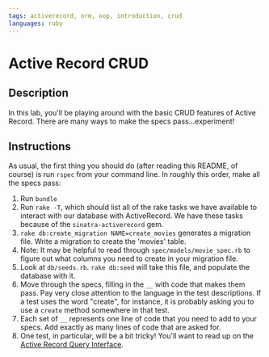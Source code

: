 ```yaml
---
tags: activerecord, orm, oop, introduction, crud
languages: ruby
---
```


# Active Record CRUD

## Description

In this lab, you'll be playing around with the basic CRUD features of Active Record. There are many ways to make the specs pass...experiment!

## Instructions

As usual, the first thing you should do (after reading this README, of course) is run `rspec` from your command line. In roughly this order, make all the specs pass:

1. Run `bundle`
2. Run `rake -T`, which should list all of the rake tasks we have available to interact with our database with ActiveRecord. We have these tasks because of the `sinatra-activerecord` gem.
3. `rake db:create_migration NAME=create_movies` generates a migration file. Write a migration to create the 'movies' table. 
4. Note: It may be helpful to read through `spec/models/movie_spec.rb` to figure out what columns you need to create in your migration file.
5. Look at `db/seeds.rb`. `rake db:seed` will take this file, and populate the database with it.
5. Move through the specs, filling in the `__` with code that makes them pass. Pay very close attention to the language in the test descriptions. If a test uses the word "create", for instance, it is probably asking you to use a `create` method somewhere in that test.
6. Each set of `__` represents one line of code that you need to add to your specs. Add exactly as many lines of code that are asked for.
7. One test, in particular, will be a bit tricky! You'll want to read up on the [Active Record Query Interface](http://guides.rubyonrails.org/active_record_querying.html).